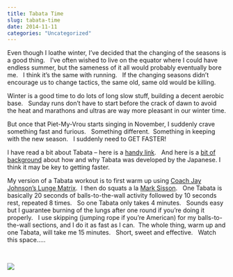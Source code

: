 ```yaml
---
title: Tabata Time
slug: tabata-time
date: 2014-11-11
categories: "Uncategorized"
---
```


<p>Even though I loathe winter, I’ve decided that the changing of the seasons is a good thing.   I’ve often wished to live on the equator where I could have endless summer, but the sameness of it all would probably eventually bore me.   I think it’s the same with running.   If the changing seasons didn’t encourage us to change tactics, the same old, same old would be killing.</p>
<p>Winter is a good time to do lots of long slow stuff, building a decent aerobic base.   Sunday runs don’t have to start before the crack of dawn to avoid the heat and marathons and ultras are way more pleasant in our winter time.</p>
<p>But once that Piet-My-Vrou starts singing in November, I suddenly crave something fast and furious.   Something different.  Something in keeping with the new season.   I suddenly need to GET FASTER!</p>
<p>I have read a bit about Tabata – here is a <a title="Tabata Workout Explained" href="http://www.shape.com/fitness/cardio/4-minute-fat-burning-miracle-workout">handy link</a>.   And here is a <a title="History of Tabata" href="http://www.tabatatraining.com/tabata-protocol/">bit of background</a> about how and why Tabata was developed by the Japanese. I think it may be key to getting faster.</p>
<p>My version of a Tabata workout is to first warm up using <a title="The Lunge Matrix" href="www.youtube.com/watch?v=9HwWKRVq0F0">Coach Jay Johnson’s Lunge Matrix</a>.  I then do squats a la <a title="Primal Fitness" href="http://www.marksdailyapple.com/action-item-4-exercise-primally-move-lift-and-sprint/#axzz3IjlB4vFH">Mark Sisson</a>.   One Tabata is basically 20 seconds of balls-to-the-wall activity followed by 10 seconds rest, repeated 8 times.   So one Tabata only takes 4 minutes.   Sounds easy but I guarantee burning of the lungs after one round if you’re doing it properly.   I use skipping (jumping rope if you’re American) for my balls-to-the-wall sections, and I do it as fast as I can.  The whole thing, warm up and one Tabata, will take me 15 minutes.   Short, sweet and effective.   Watch this space…..</p>
<p> </p>
<p><img src="https://res.cloudinary.com/dy6grlu8z/image/upload/v1558842153/t0stiafsxrzf3ogs9gbs.jpg"/></p>
<p> </p>







